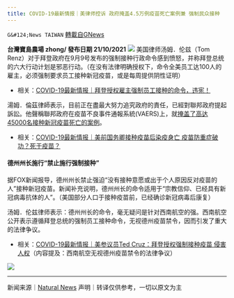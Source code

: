 ```yaml
---
title: COVID-19最新情报｜美律师控诉 政府掩盖4.5万例疫苗死亡案例兼 强制民众接种
---
```

`G&#124;News TAIWAN` [轉載自GNews](https://gnews.org/zh-hans/1607178/)

**台灣寶島農場 zhong/ 發布日期 21/10/2021**
![](https://assets.gnews.org/wp-content/uploads/2021/10/2-94-1.jpg)
美国律师汤姆．伦兹（Tom Renz）对于拜登政府在9月9号发布的强制接种行政命令感到愤怒，并称拜登总统的六大行动计划是邪恶行动。（在没有法律明确授权下，命令全美员工达100人的雇主，必须强制要求员工接种新冠疫苗，或是每周提供阴性证明）

- 相关：[COVID-19最新情报｜拜登授权雇主强制员工接种的命令，违宪！](https://gnews.org/zh-hant/1603790/)


湯姆．倫茲律師表示，目前正在盡最大努力追究政府的責任，已經對聯邦政府提起訴訟。他聲稱聯邦政府在疫苗不良事件通報系統(VAERS)上，就[掩盖了高达45000名接种新冠疫苗死亡的案例](https://renz-law.com/45k-whistleblower-suit/)。

- 相关：[COVID-19最新情报｜美前国务卿接种疫苗后染疫身亡 疫苗防重症破功？死于疫苗？](https://gnews.org/zh-hant/1603625/)


#### 德州州长施行“禁止施行强制接种”

据FOX新闻报导，德州州长禁止强迫“没有接种意愿或出于个人原因反对疫苗的人”接种新冠疫苗。新闻补充说明，德州州长的命令适用于“宗教信仰、已经具有新冠病毒抗体的人”。（美国部分人口于接种疫苗前，已经确诊新冠病毒后康复）

汤姆．伦兹律师表示：德州州长的命令，毫无疑问是针对西南航空的强。西南航空公开表示遵循拜登总统的强制员工接种命令，无视德州疫苗禁令，因而引发了重大的法律争议。

- 相关：[COVID-19最新情报｜美参议员Ted Cruz：拜登授权强制接种疫苗 侵害人权](https://gnews.org/zh-hant/1603791/)（内容提及：西南航空无视德州疫苗禁令的法律争议）

![](https://assets.gnews.org/wp-content/uploads/2021/10/7-13.jpg)
* * *

新闻来源｜[Natural News](https://www.naturalnews.com/2021-10-18-abbotts-vaccine-mandate-ban-came-too-late.html)
声明｜转译仅供参考，一切以原文为主
